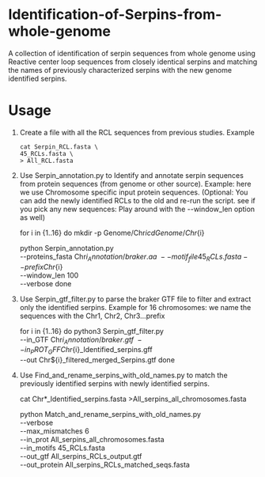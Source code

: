 # Identification-of-Serpins-from-whole-genome
A collection of identification of serpin sequences from whole genome using Reactive center loop sequences from closely identical serpins and matching the names of previously characterized serpins with the new genome identified serpins.

# Usage
1. Create a file with all the RCL sequences from previous studies. Example

       cat Serpin_RCL.fasta \
       45_RCLs.fasta \
       > All_RCL.fasta

2. Use Serpin_annotation.py to Identify and annotate serpin sequences from protein sequences (from genome or other source).
   Example: here we use Chromosome specific input protein sequences. (Optional: You can add the newly identified RCLs to the old and re-run the script. see if you pick any new sequences: Play around with the --window_len option as well)

     for i in {1..16}
     do
     mkdir -p Genome/Chr${i}
     cd Genome/Chr${i}

     python Serpin_annotation.py \
     --proteins_fasta Chr${i}_Annotation/braker.aa \
     --motif_file 45_RCLs.fasta
     --prefix Chr${i} \
     --window_len 100 \
     --verbose
     done

 2. Use Serpin_gtf_filter.py to parse the braker GTF file to filter and extract only the identified serpins.
   Example for 16 chromosomes: we name the sequences with the Chr1, Chr2, Chr3...prefix

     for i in {1..16}
     do
     python3 Serpin_gtf_filter.py \
     --in_GTF Chr${i}_Annotation/braker.gtf \
     --in_PROT_GFF Chr${i}_Identified_serpins.gff \
     --out Chr${i}_filtered_merged_Serpins.gtf
     done

3. Use Find_and_rename_serpins_with_old_names.py to match the previously identified serpins with newly identified serpins.

     cat Chr*_Identified_serpins.fasta >All_serpins_all_chromosomes.fasta
   
     python Match_and_rename_serpins_with_old_names.py \
     --verbose \
     --max_mismatches 6 \
     --in_prot All_serpins_all_chromosomes.fasta \
     --in_motifs 45_RCLs.fasta \
     --out_gtf All_serpins_RCLs_output.gtf \
     --out_protein All_serpins_RCLs_matched_seqs.fasta
